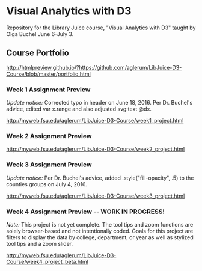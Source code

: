 Visual Analytics with D3
=========================

Repository for the Library Juice course, "Visual Analytics with D3" taught by Olga Buchel June 6-July 3.

## Course Portfolio

http://htmlpreview.github.io/?https://github.com/aglerum/LibJuice-D3-Course/blob/master/portfolio.html

### Week 1 Assignment Preview

_Update notice:_ Corrected typo in header on June 18, 2016. Per Dr. Buchel's advice, edited var x.range and also adjusted svg:text @dx.

http://myweb.fsu.edu/aglerum/LibJuice-D3-Course/week1_project.html

### Week 2 Assignment Preview

http://myweb.fsu.edu/aglerum/LibJuice-D3-Course/week2_project.html

### Week 3 Assignment Preview
_Update notice:_ Per Dr. Buchel's advice, added .style("fill-opacity", .5) to the counties groups on July 4, 2016.

http://myweb.fsu.edu/aglerum/LibJuice-D3-Course/week3_project.html

### Week 4 Assignment Preview -- WORK IN PROGRESS!
_Note:_ This project is not yet complete. The tool tips and zoom functions are solely browser-based and not intentionally coded. Goals for this project are filters to display the data by college, department, or year as well as stylized tool tips and a zoom slider.

http://myweb.fsu.edu/aglerum/LibJuice-D3-Course/week4_project_beta.html
